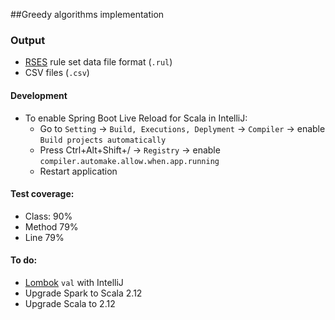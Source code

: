 ##Greedy algorithms implementation

### Output
* [RSES](http://logic.mimuw.edu.pl/~rses/RSES_doc_eng.pdf) rule set data file format (`.rul`)
* CSV files (`.csv`)

#### Development
* To enable Spring Boot Live Reload for Scala in IntelliJ:
  * Go to `Setting` -> `Build, Executions, Deplyment` -> `Compiler` -> enable `Build projects automatically`
  * Press Ctrl+Alt+Shift+/ -> `Registry` -> enable `compiler.automake.allow.when.app.running`
  * Restart application

#### Test coverage:
* Class: 90%
* Method 79%
* Line 79%

#### To do:
* [Lombok](https://projectlombok.org/features/index.html) `val` with IntelliJ
* Upgrade Spark to Scala 2.12
* Upgrade Scala to 2.12
